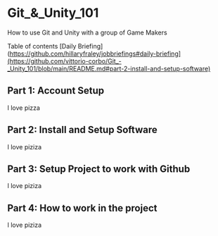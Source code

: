 # Git_&_Unity_101
How to use Git and Unity with a group of Game Makers

Table of contents
[Daily Briefing](https://github.com/hillaryfraley/jobbriefings#daily-briefing](https://github.com/vittorio-corbo/Git_-_Unity_101/blob/main/README.md#part-2-install-and-setup-software)

## Part 1: Account Setup
I love pizza

## Part 2: Install and Setup Software
I love piziza

## Part 3: Setup Project to work with Github
I love piziza

## Part 4: How to work in the project
I love piziza
